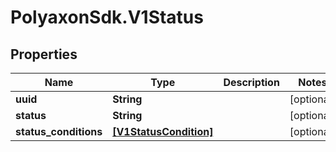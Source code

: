 # PolyaxonSdk.V1Status

## Properties
Name | Type | Description | Notes
------------ | ------------- | ------------- | -------------
**uuid** | **String** |  | [optional] 
**status** | **String** |  | [optional] 
**status_conditions** | [**[V1StatusCondition]**](V1StatusCondition.md) |  | [optional] 


